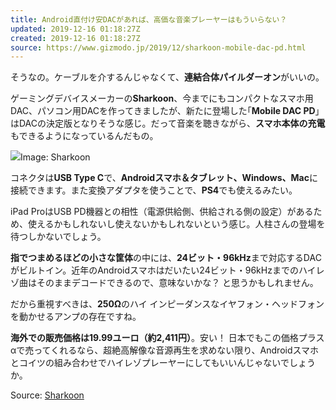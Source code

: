 ```yaml
---
title: Android直付け安DACがあれば、高価な音楽プレーヤーはもういらない？
updated: 2019-12-16 01:18:27Z
created: 2019-12-16 01:18:27Z
source: https://www.gizmodo.jp/2019/12/sharkoon-mobile-dac-pd.html
---
```


そうなの。ケーブルを介するんじゃなくて、**連結合体パイルダーオン**がいいの。

ゲーミングデバイスメーカーの**Sharkoon**、今までにもコンパクトなスマホ用DAC、パソコン用DACを作ってきましたが、新たに登場した｢**Mobile DAC PD**｣はDACの決定版となりそうな感じ。だって音楽を聴きながら、**スマホ本体の充電**もできるようになっているんだもの。

![](https://assets.media-platform.com/gizmodo/dist/images/2019/12/11/Mobile_DAC_PD_02.jpg)Image: Sharkoon

コネクタは**USB Type C**で、**Androidスマホ＆タブレット、Windows、Mac**に接続できます。また変換アダプタを使うことで、**PS4**でも使えるみたい。

iPad ProはUSB PD機器との相性（電源供給側、供給される側の設定）があるため、使えるかもしれないし使えないかもしれないという感じ。人柱さんの登場を待つしかないでしょう。

**指でつまめるほどの小さな筐体**の中には、**24ビット・96kHz**まで対応するDACがビルトイン。近年のAndroidスマホはだいたい24ビット・96kHzまでのハイレゾ曲はそのままデコードできるので、意味ないかな？ と思うかもしれません。

だから重視すべきは、**250Ω**のハイ インピーダンスなイヤフォン・ヘッドフォンを動かせるアンプの存在ですね。

**海外での販売価格は19.99ユーロ（約2,411円）**。安い！ 日本でもこの価格プラスαで売ってくれるなら、超絶高解像な音源再生を求めない限り、Androidスマホとコイツの組み合わせでハイレゾプレーヤーにしてもいいんじゃないでしょうか。

Source: [Sharkoon](http://ja.sharkoon.com/product/28283#desc)